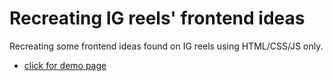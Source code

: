 # Recreating IG reels' frontend ideas
Recreating some frontend ideas found on IG reels using HTML/CSS/JS only.

* [click for demo page](https://tp953728.github.io/recreate-ig/)
